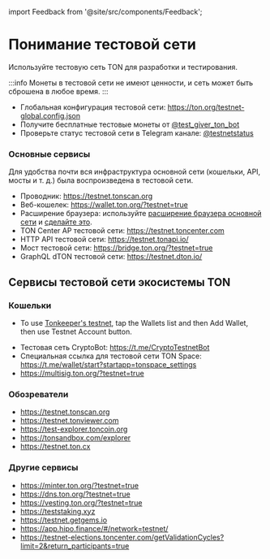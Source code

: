 import Feedback from '@site/src/components/Feedback';

# Понимание тестовой сети

Используйте тестовую сеть TON для разработки и тестирования.

:::info
Монеты в тестовой сети не имеют ценности, и сеть может быть сброшена в любое время.
:::

- Глобальная конфигурация тестовой сети: https://ton.org/testnet-global.config.json
- Получите бесплатные тестовые монеты от [@test_giver_ton_bot](https://t.me/testgiver_ton_bot)
- Проверьте статус тестовой сети в Telegram канале: [@testnetstatus](https://t.me/testnetstatus)

### Основные сервисы

Для удобства почти вся инфраструктура основной сети (кошельки, API, мосты и т. д.) была воспроизведена в тестовой сети.

- Проводник: https://testnet.tonscan.org
- Веб-кошелек: https://wallet.ton.org/?testnet=true
- Расширение браузера: используйте [расширение браузера основной сети](https://chrome.google.com/webstore/detail/ton-wallet/nphplpgoakhhjchkkhmiggakijnkhfnd) и [сделайте это](https://github.com/toncenter/ton-wallet#switch-between-mainnettestnet-in-extension).
- TON Center AP тестовой сети: https://testnet.toncenter.com
- HTTP API тестовой сети: https://testnet.tonapi.io/
- Мост тестовой сети: https://bridge.ton.org/?testnet=true
- GraphQL dTON тестовой сети: https://testnet.dton.io/

## Сервисы тестовой сети экосистемы TON

### Кошельки

- To use [Tonkeeper's testnet](https://tonkeeper.com/), tap the Wallets list and then Add Wallet, then use Testnet Account button.

* Тестовая сеть CryptoBot: https://t.me/CryptoTestnetBot
* Специальная ссылка для тестовой сети TON Space: https://t.me/wallet/start?startapp=tonspace_settings
* https://multisig.ton.org/?testnet=true

### Обозреватели

- https://testnet.tonscan.org
- https://testnet.tonviewer.com
- https://test-explorer.toncoin.org
- https://tonsandbox.com/explorer
- https://testnet.ton.cx

### Другие сервисы

- https://minter.ton.org/?testnet=true
- https://dns.ton.org/?testnet=true
- https://vesting.ton.org/?testnet=true
- https://teststaking.xyz
- https://testnet.getgems.io
- https://app.hipo.finance/#/network=testnet/
- https://testnet-elections.toncenter.com/getValidationCycles?limit=2&return_participants=true

<Feedback />

